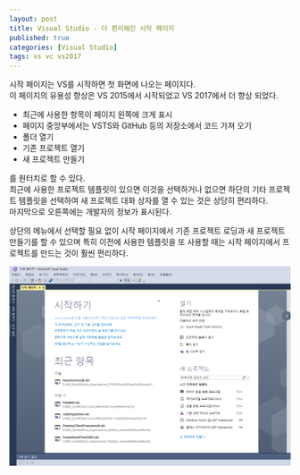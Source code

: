 ```yaml
---
layout: post
title: Visual Studio - 더 편리해진 시작 페이지
published: true
categories: [Visual Studio]
tags: vs vc vs2017
---
```

시작 페이지는 VS를 시작하면 첫 화면에 나오는 페이지다.  
이 페이지의 유용성 향상은 VS 2015에서 시작되었고 VS 2017에서 더 향상 되었다.  
- 최근에 사용한 항목이 페이지 왼쪽에 크게 표시  
- 페이지 중앙부에서는 VSTS와 GitHub 등의 저장소에서 코드 가져 오기  
- 폴더 열기
- 기존 프로젝트 열기  
- 새 프로젝트 만들기  
  
를 원터치로 할 수 있다.  
최근에 사용한 프로젝트 템플릿이 있으면 이것을 선택하거나 없으면 하단의 기타 프로젝트 템플릿을 선택하여 새 프로젝트 대화 상자를 열 수 있는 것은 상당히 편리하다.  
마지막으로 오른쪽에는 개발자의 정보가 표시된다.  
  
상단의 메뉴에서 선택할 필요 없이 시작 페이지에서 기존 프로젝트 로딩과 새 프로젝트 만들기를 할 수 있으며 특히 이전에 사용한 템플릿을 또 사용할 때는 시작 페이지에서 프로젝트를 만드는 것이 훨씬 편리하다.    
    
    
![](/images/vs/vs_2017_0711_04.PNG)  
  
